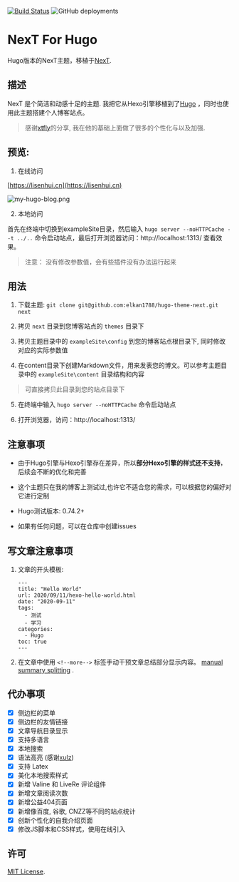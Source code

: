 [![Build Status](https://api.travis-ci.com/elkan1788/hugo-theme-next.svg?branch=master)](https://travis-ci.com/elkan1788/hugo-theme-next)
![GitHub deployments](https://img.shields.io/github/deployments/elkan1788/hugo-theme-next/github-pages)

# NexT For Hugo

Hugo版本的NexT主题，移植于[NexT](https://github.com/iissnan/hexo-theme-next).

## 描述

NexT 是个简洁和动感十足的主题. 我把它从Hexo引擎移植到了[Hugo](https://gohugo.io/) ，同时也使用此主题搭建个人博客站点。

> 感谢[xtfly](https://github.com/xtfly)的分享, 我在他的基础上面做了很多的个性化与以及加强. 

## 预览: 

1. 在线访问

[https://lisenhui.cn](https://lisenhui.cn)

![my-hugo-blog.png](http://myblog.lisenhui.cn/my-hugo-blog.png-alias)

2. 本地访问

首先在终端中切换到exampleSite目录，然后输入 `hugo server --noHTTPCache --t ../..` 命令启动站点，最后打开浏览器访问：http://localhost:1313/ 查看效果。

>注意： 没有修改参数值，会有些插件没有办法运行起来

## 用法

1. 下载主题: `git clone git@github.com:elkan1788/hugo-theme-next.git next`

2. 拷贝 `next` 目录到您博客站点的 `themes` 目录下

3. 拷贝主题目录中的 `exampleSite\config` 到您的博客站点根目录下, 同时修改对应的实际参数值

4. 在content目录下创建Markdown文件，用来发表您的博文。可以参考主题目录中的 `exampleSite\content` 目录结构和内容
> 可直接拷贝此目录到您的站点目录下

5. 在终端中输入 `hugo server --noHTTPCache` 命令启动站点

6. 打开浏览器，访问：http://localhost:1313/

## 注意事项

- 由于Hugo引擎与Hexo引擎存在差异，所以**部分Hexo引擎的样式还不支持**，后续会不断的优化和完善

- 这个主题只在我的博客上测试过,也许它不适合您的需求，可以根据您的偏好对它进行定制

- Hugo测试版本: 0.74.2+

- 如果有任何问题，可以在仓库中创建issues

## 写文章注意事项

1. 文章的开头模板:

    ```
    ---
    title: "Hello World"
    url: 2020/09/11/hexo-hello-world.html
    date: "2020-09-11"
    tags: 
      - 测试
      - 学习
    categories:
      - Hugo
    toc: true
    ---
    ```

1. 在文章中使用 `<!--more-->` 标签手动干预文章总结部分显示内容。 [manual summary splitting](https://gohugo.io/content-management/summaries/#user-defined-manual-summary-splitting) .


## 代办事项

- [x] 侧边栏的菜单
- [x] 侧边栏的友情链接
- [x] 文章导航目录显示
- [x] 支持多语言
- [x] 本地搜索
- [x] 语法高亮 (感谢[xulz](https://github.com/xtfly/hugo-theme-next/pull/6))
- [x] 支持 Latex 
- [x] 美化本地搜索样式
- [x] 新增 Valine 和 LiveRe 评论组件
- [x] 新增文章阅读次数
- [x] 新增公益404页面
- [x] 新增像百度, 谷歌, CNZZ等不同的站点统计
- [x] 创新个性化的自我介绍页面
- [x] 修改JS脚本和CSS样式，使用在线引入

## 许可
[MIT License](LICENSE).